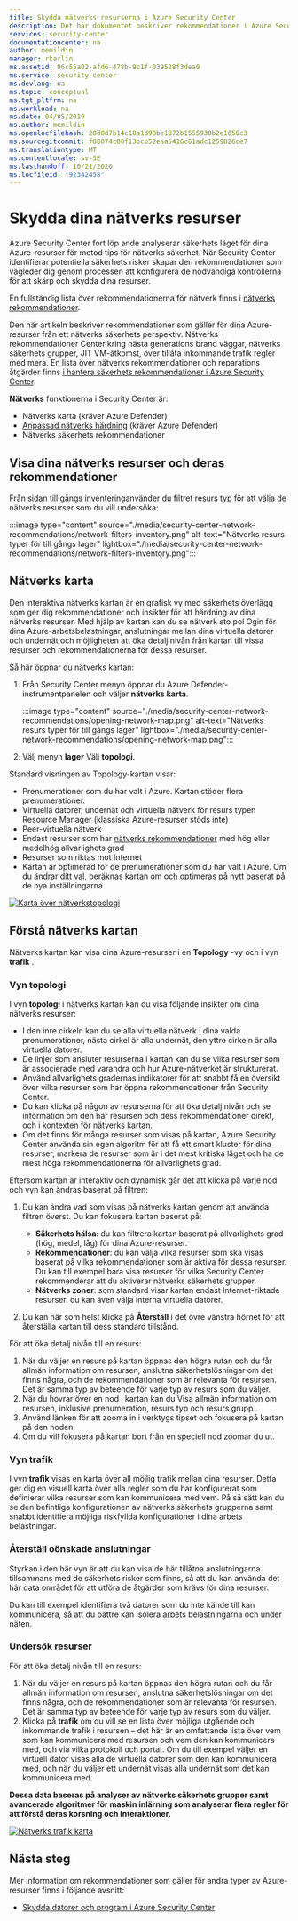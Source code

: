 ```yaml
---
title: Skydda nätverks resurserna i Azure Security Center
description: Det här dokumentet beskriver rekommendationer i Azure Security Center som hjälper dig att skydda dina Azure-nätverks resurser och hålla dig informerad om säkerhets principer.
services: security-center
documentationcenter: na
author: memildin
manager: rkarlin
ms.assetid: 96c55a02-afd6-478b-9c1f-039528f3dea0
ms.service: security-center
ms.devlang: na
ms.topic: conceptual
ms.tgt_pltfrm: na
ms.workload: na
ms.date: 04/05/2019
ms.author: memildin
ms.openlocfilehash: 28d0d7b14c18a1d98be1872b1555930b2e1650c3
ms.sourcegitcommit: f88074c00f13bcb52eaa5416c61adc1259826ce7
ms.translationtype: MT
ms.contentlocale: sv-SE
ms.lasthandoff: 10/21/2020
ms.locfileid: "92342458"
---
```

# <a name="protect-your-network-resources"></a>Skydda dina nätverks resurser
Azure Security Center fort löp ande analyserar säkerhets läget för dina Azure-resurser för metod tips för nätverks säkerhet. När Security Center identifierar potentiella säkerhets risker skapar den rekommendationer som vägleder dig genom processen att konfigurera de nödvändiga kontrollerna för att skärp och skydda dina resurser.

En fullständig lista över rekommendationerna för nätverk finns i [nätverks rekommendationer](recommendations-reference.md#recs-network).

Den här artikeln beskriver rekommendationer som gäller för dina Azure-resurser från ett nätverks säkerhets perspektiv. Nätverks rekommendationer Center kring nästa generations brand väggar, nätverks säkerhets grupper, JIT VM-åtkomst, över tillåta inkommande trafik regler med mera. En lista över nätverks rekommendationer och reparations åtgärder finns [i hantera säkerhets rekommendationer i Azure Security Center](security-center-recommendations.md).

**Nätverks** funktionerna i Security Center är: 

- Nätverks karta (kräver Azure Defender)
- [Anpassad nätverks härdning](security-center-adaptive-network-hardening.md) (kräver Azure Defender)
- Nätverks säkerhets rekommendationer
 
## <a name="view-your-networking-resources-and-their-recommendations"></a>Visa dina nätverks resurser och deras rekommendationer

Från [sidan till gångs inventering](asset-inventory.md)använder du filtret resurs typ för att välja de nätverks resurser som du vill undersöka:

:::image type="content" source="./media/security-center-network-recommendations/network-filters-inventory.png" alt-text="Nätverks resurs typer för till gångs lager" lightbox="./media/security-center-network-recommendations/network-filters-inventory.png":::


## <a name="network-map"></a>Nätverks karta

Den interaktiva nätverks kartan är en grafisk vy med säkerhets överlägg som ger dig rekommendationer och insikter för att härdning av dina nätverks resurser. Med hjälp av kartan kan du se nätverk sto pol Ogin för dina Azure-arbetsbelastningar, anslutningar mellan dina virtuella datorer och undernät och möjligheten att öka detalj nivån från kartan till vissa resurser och rekommendationerna för dessa resurser.

Så här öppnar du nätverks kartan:

1. Från Security Center menyn öppnar du Azure Defender-instrumentpanelen och väljer **nätverks karta**.

    :::image type="content" source="./media/security-center-network-recommendations/opening-network-map.png" alt-text="Nätverks resurs typer för till gångs lager" lightbox="./media/security-center-network-recommendations/opening-network-map.png":::

1. Välj menyn **lager** Välj **topologi**.
 
Standard visningen av Topology-kartan visar:

- Prenumerationer som du har valt i Azure. Kartan stöder flera prenumerationer.
- Virtuella datorer, undernät och virtuella nätverk för resurs typen Resource Manager (klassiska Azure-resurser stöds inte)
- Peer-virtuella nätverk
- Endast resurser som har [nätverks rekommendationer](security-center-recommendations.md) med hög eller medelhög allvarlighets grad  
- Resurser som riktas mot Internet
- Kartan är optimerad för de prenumerationer som du har valt i Azure. Om du ändrar ditt val, beräknas kartan om och optimeras på nytt baserat på de nya inställningarna.  

[![Karta över nätverkstopologi](./media/security-center-network-recommendations/network-map-info.png)](./media/security-center-network-recommendations/network-map-info.png#lightbox)

## <a name="understanding-the-network-map"></a>Förstå nätverks kartan

Nätverks kartan kan visa dina Azure-resurser i en **Topology** -vy och i vyn **trafik** . 

### <a name="the-topology-view"></a>Vyn topologi

I vyn **topologi** i nätverks kartan kan du visa följande insikter om dina nätverks resurser:

- I den inre cirkeln kan du se alla virtuella nätverk i dina valda prenumerationer, nästa cirkel är alla undernät, den yttre cirkeln är alla virtuella datorer.
- De linjer som ansluter resurserna i kartan kan du se vilka resurser som är associerade med varandra och hur Azure-nätverket är strukturerat. 
- Använd allvarlighets gradernas indikatorer för att snabbt få en översikt över vilka resurser som har öppna rekommendationer från Security Center.
- Du kan klicka på någon av resurserna för att öka detalj nivån och se information om den här resursen och dess rekommendationer direkt, och i kontexten för nätverks kartan.  
- Om det finns för många resurser som visas på kartan, Azure Security Center använda sin egen algoritm för att få ett smart kluster för dina resurser, markera de resurser som är i det mest kritiska läget och ha de mest höga rekommendationerna för allvarlighets grad. 

Eftersom kartan är interaktiv och dynamisk går det att klicka på varje nod och vyn kan ändras baserat på filtren:

1. Du kan ändra vad som visas på nätverks kartan genom att använda filtren överst. Du kan fokusera kartan baserat på:

   -  **Säkerhets hälsa**: du kan filtrera kartan baserat på allvarlighets grad (hög, medel, låg) för dina Azure-resurser.
   - **Rekommendationer**: du kan välja vilka resurser som ska visas baserat på vilka rekommendationer som är aktiva för dessa resurser. Du kan till exempel bara visa resurser för vilka Security Center rekommenderar att du aktiverar nätverks säkerhets grupper.
   - **Nätverks zoner**: som standard visar kartan endast Internet-riktade resurser. du kan även välja interna virtuella datorer.
 
2. Du kan när som helst klicka på **Återställ** i det övre vänstra hörnet för att återställa kartan till dess standard tillstånd.

För att öka detalj nivån till en resurs:

1. När du väljer en resurs på kartan öppnas den högra rutan och du får allmän information om resursen, anslutna säkerhetslösningar om det finns några, och de rekommendationer som är relevanta för resursen. Det är samma typ av beteende för varje typ av resurs som du väljer. 
2. När du hovrar över en nod i kartan kan du Visa allmän information om resursen, inklusive prenumeration, resurs typ och resurs grupp.
3. Använd länken för att zooma in i verktygs tipset och fokusera på kartan på den noden. 
4. Om du vill fokusera på kartan bort från en speciell nod zoomar du ut.

### <a name="the-traffic-view"></a>Vyn trafik

I vyn **trafik** visas en karta över all möjlig trafik mellan dina resurser. Detta ger dig en visuell karta över alla regler som du har konfigurerat som definierar vilka resurser som kan kommunicera med vem. På så sätt kan du se den befintliga konfigurationen av nätverks säkerhets grupperna samt snabbt identifiera möjliga riskfyllda konfigurationer i dina arbets belastningar.

### <a name="uncover-unwanted-connections"></a>Återställ oönskade anslutningar

Styrkan i den här vyn är att du kan visa de här tillåtna anslutningarna tillsammans med de säkerhets risker som finns, så att du kan använda det här data området för att utföra de åtgärder som krävs för dina resurser. 

Du kan till exempel identifiera två datorer som du inte kände till kan kommunicera, så att du bättre kan isolera arbets belastningarna och under näten.

### <a name="investigate-resources"></a>Undersök resurser

För att öka detalj nivån till en resurs:

1. När du väljer en resurs på kartan öppnas den högra rutan och du får allmän information om resursen, anslutna säkerhetslösningar om det finns några, och de rekommendationer som är relevanta för resursen. Det är samma typ av beteende för varje typ av resurs som du väljer. 
2. Klicka på **trafik** om du vill se en lista över möjliga utgående och inkommande trafik i resursen – det här är en omfattande lista över vem som kan kommunicera med resursen och vem den kan kommunicera med, och via vilka protokoll och portar. Om du till exempel väljer en virtuell dator visas alla de virtuella datorer som den kan kommunicera med, och när du väljer ett undernät visas alla undernät som det kan kommunicera med.

**Dessa data baseras på analyser av nätverks säkerhets grupper samt avancerade algoritmer för maskin inlärning som analyserar flera regler för att förstå deras korsning och interaktioner.** 

[![Nätverks trafik karta](./media/security-center-network-recommendations/network-map-traffic.png)](./media/security-center-network-recommendations/network-map-traffic.png#lightbox)


## <a name="next-steps"></a>Nästa steg

Mer information om rekommendationer som gäller för andra typer av Azure-resurser finns i följande avsnitt:

- [Skydda datorer och program i Azure Security Center](./asset-inventory.md)